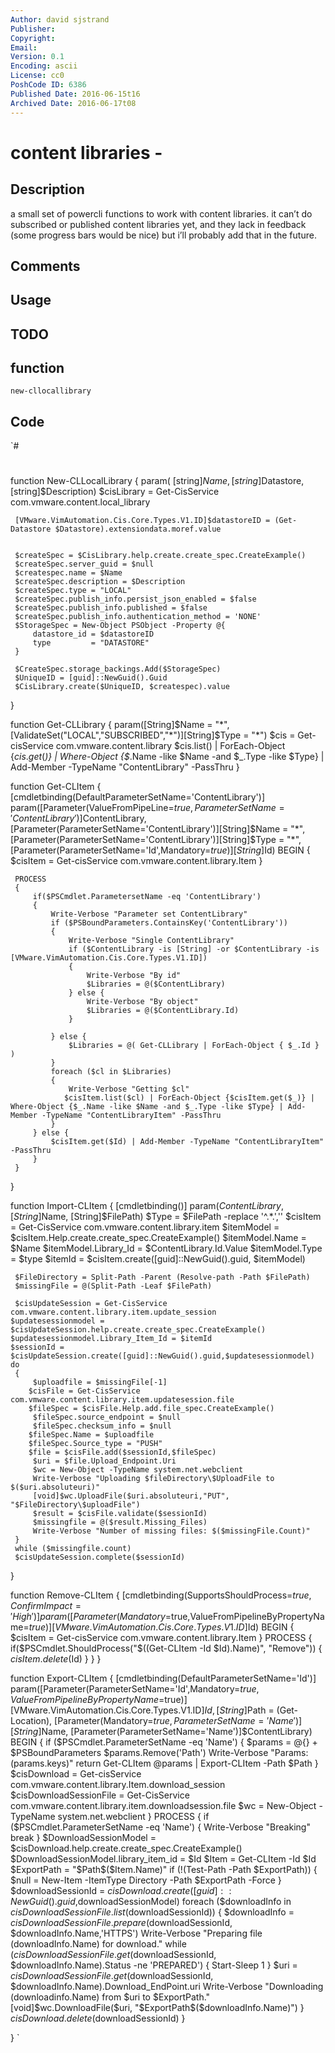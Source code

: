 ```yaml
---
Author: david sjstrand
Publisher: 
Copyright: 
Email: 
Version: 0.1
Encoding: ascii
License: cc0
PoshCode ID: 6386
Published Date: 2016-06-15t16
Archived Date: 2016-06-17t08
---
```


# content libraries - 

## Description

a small set of powercli functions to work with content libraries. it can’t do subscribed or published content libraries yet, and they lack in feedback (some progress bars would be nice) but i’ll probably add that in the future.

## Comments



## Usage



## TODO



## function

`new-cllocallibrary`

## Code

`#
 #
 function New-CLLocalLibrary
 {
     param(
         [string]$Name, 
         [string]$Datastore, 
         [string]$Description)
     $cisLibrary = Get-CisService com.vmware.content.local_library
      
     [VMware.VimAutomation.Cis.Core.Types.V1.ID]$datastoreID = (Get-Datastore $Datastore).extensiondata.moref.value
     
     
     $createSpec = $CisLibrary.help.create.create_spec.CreateExample()
     $createSpec.server_guid = $null
     $createspec.name = $Name
     $createSpec.description = $Description
     $createSpec.type = "LOCAL"
     $createSpec.publish_info.persist_json_enabled = $false
     $createSpec.publish_info.published = $false
     $createSpec.publish_info.authentication_method = 'NONE'
     $StorageSpec = New-Object PSObject -Property @{
         datastore_id = $datastoreID
         type         = "DATASTORE"
     }
     
     $CreateSpec.storage_backings.Add($StorageSpec)
     $UniqueID = [guid]::NewGuid().Guid
     $CisLibrary.create($UniqueID, $createspec).value
 }
 
 function Get-CLLibrary
 {
 	param([String]$Name = "*", [ValidateSet("LOCAL","SUBSCRIBED","*")][String]$Type = "*")
 	$cis = Get-cisService com.vmware.content.library
 	$cis.list() | ForEach-Object {$cis.get($_)} | Where-Object {$_.Name -like $Name -and $_.Type -like $Type} | Add-Member -TypeName "ContentLibrary" -PassThru
 }
 
 function Get-CLItem
 {
     [cmdletbinding(DefaultParameterSetName='ContentLibrary')]
 	param([Parameter(ValueFromPipeLine=$true,ParameterSetName='ContentLibrary')]$ContentLibrary, 
           [Parameter(ParameterSetName='ContentLibrary')][String]$Name = "*", 
           [Parameter(ParameterSetName='ContentLibrary')][String]$Type = "*", 
           [Parameter(ParameterSetName='Id',Mandatory=$true)][String]$Id)
     BEGIN
     {
 	    $cisItem = Get-cisService com.vmware.content.library.Item
     }
     
     PROCESS
     {
         if($PSCmdlet.ParametersetName -eq 'ContentLibrary')
         {
             Write-Verbose "Parameter set ContentLibrary"
             if ($PSBoundParameters.ContainsKey('ContentLibrary'))
             {
                 Write-Verbose "Single ContentLibrary"
                 if ($ContentLibrary -is [String] -or $ContentLibrary -is [VMware.VimAutomation.Cis.Core.Types.V1.ID])
                 {
                     Write-Verbose "By id"
                     $Libraries = @($ContentLibrary)
                 } else {
                     Write-Verbose "By object"
                     $Libraries = @($ContentLibrary.Id)
                 }
                     
             } else {
                 $Libraries = @( Get-CLLibrary | ForEach-Object { $_.Id } )
             }
             foreach ($cl in $Libraries)
             {
                 Write-Verbose "Getting $cl"
 	            $cisItem.list($cl) | ForEach-Object {$cisItem.get($_)} | Where-Object {$_.Name -like $Name -and $_.Type -like $Type} | Add-Member -TypeName "ContentLibraryItem" -PassThru
             }
         } else {
             $cisItem.get($Id) | Add-Member -TypeName "ContentLibraryItem" -PassThru
         }
     }
 }
 
 
 function Import-CLItem
 {
     [cmdletbinding()]
 	param($ContentLibrary, [String]$Name, [String]$FilePath)
 	$Type = $FilePath -replace '^.*\.',''
 	$cisItem = Get-CisService com.vmware.content.library.item
 	$itemModel = $cisItem.Help.create.create_spec.CreateExample()
 	$itemModel.Name = $Name
 	$itemModel.Library_Id = $ContentLibrary.Id.Value
 	$itemModel.Type = $type
 	$itemId = $cisItem.create([guid]::NewGuid().guid, $itemModel)
 	
     $FileDirectory = Split-Path -Parent (Resolve-path -Path $FilePath)
     $missingFile = @(Split-Path -Leaf $FilePath)
 
     $cisUpdateSession = Get-CisService com.vmware.content.library.item.update_session
 	$updatesessionmodel = $cisUpdateSession.help.create.create_spec.CreateExample()
 	$updatesessionmodel.Library_Item_Id = $itemId
 	$sessionId = $cisUpdateSession.create([guid]::NewGuid().guid,$updatesessionmodel)
 	do
     {
         $uploadfile = $missingFile[-1]
 	    $cisFile = Get-CisService com.vmware.content.library.item.updatesession.file
 	    $fileSpec = $cisFile.Help.add.file_spec.CreateExample()
         $fileSpec.source_endpoint = $null
         $fileSpec.checksum_info = $null
 	    $fileSpec.Name = $uploadfile
 	    $fileSpec.Source_type = "PUSH"
 	    $file = $cisFile.add($sessionId,$fileSpec)
         $uri = $file.Upload_Endpoint.Uri
         $wc = New-Object -TypeName system.net.webclient
         Write-Verbose "Uploading $fileDirectory\$UploadFile to $($uri.absoluteuri)"
         [void]$wc.UploadFile($uri.absoluteuri,"PUT", "$FileDirectory\$uploadFile")
         $result = $cisFile.validate($sessionId)
         $missingfile = @($result.Missing_Files)
         Write-Verbose "Number of missing files: $($missingFile.Count)"
     }
     while ($missingfile.count)
     $cisUpdateSession.complete($sessionId)
 }
 
 function Remove-CLItem
 {
     [cmdletbinding(SupportsShouldProcess=$true,ConfirmImpact='High')]
     param([Parameter(Mandatory=$true,ValueFromPipelineByPropertyName=$true)][VMware.VimAutomation.Cis.Core.Types.V1.ID]$Id)
     BEGIN
     {
         $cisItem = Get-cisService com.vmware.content.library.Item
     }
     PROCESS
     {
         if($PSCmdlet.ShouldProcess("$((Get-CLItem -Id $Id).Name)", "Remove"))
         {
             $cisItem.delete($Id)
         }
     }
 }
 
 function Export-CLItem
 {
     [cmdletbinding(DefaultParameterSetName='Id')]
     param([Parameter(ParameterSetName='Id',Mandatory=$true,ValueFromPipelineByPropertyName=$true)][VMware.VimAutomation.Cis.Core.Types.V1.ID]$Id,
            [String]$Path = (Get-Location),
            [Parameter(Mandatory=$true,ParameterSetName='Name')][String]$Name,
            [Parameter(ParameterSetName='Name')]$ContentLibrary)
     BEGIN
     {
         if ($PSCmdlet.ParameterSetName -eq 'Name')
         {
             $params = @{} + $PSBoundParameters
             $params.Remove('Path')
             Write-Verbose "Params: $($params.keys)"
             return Get-CLItem @params | Export-CLItem -Path $Path
         }
         $cisDownload = Get-cisService com.vmware.content.library.Item.download_session
         $cisDownloadSessionFile = Get-CisService com.vmware.content.library.item.downloadsession.file
         $wc = New-Object -TypeName system.net.webclient
     }
     PROCESS
     {
         if ($PSCmdlet.ParameterSetName -eq 'Name')
         {
             Write-Verbose "Breaking"
             break
         }
         $DownloadSessionModel = $cisDownload.help.create.create_spec.CreateExample()
         $DownloadSessionModel.library_item_id = $Id
         $Item = Get-CLItem -Id $Id
         $ExportPath = "$Path\$($Item.Name)"
         if (!(Test-Path -Path $ExportPath))
         {
             $null = New-Item -ItemType Directory -Path $ExportPath -Force
         }
         $downloadSessionId = $cisDownload.create([guid]::NewGuid().guid,$downloadSessionModel)
         foreach ($downloadInfo in $cisDownloadSessionFile.list($downloadSessionId))
         {
             $downloadInfo = $cisDownloadSessionFile.prepare($downloadSessionId, $downloadInfo.Name,'HTTPS')
             Write-Verbose "Preparing file $($downloadInfo.Name) for download."
             while ($cisDownloadSessionFile.get($downloadSessionId, $downloadInfo.Name).Status -ne 'PREPARED')
             {
                 Start-Sleep 1
             }
             $uri = $cisDownloadSessionFile.get($downloadSessionId, $downloadInfo.Name).Download_EndPoint.uri
             Write-Verbose "Downloading $($downloadinfo.Name) from $uri to $ExportPath."
             [void]$wc.DownloadFile($uri, "$ExportPath\$($downloadInfo.Name)")
         }
         $cisDownload.delete($downloadSessionId)
     }
 
 }
`


